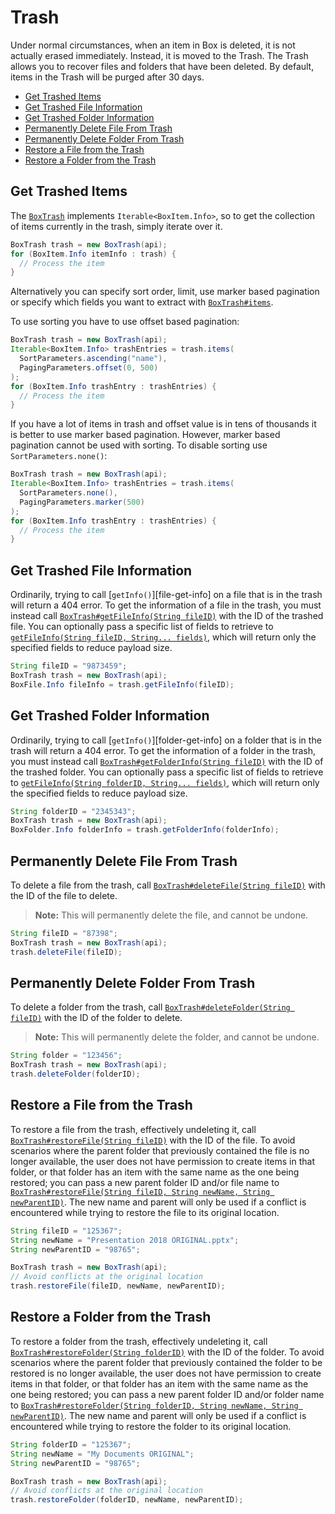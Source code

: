 Trash
=====

Under normal circumstances, when an item in Box is deleted, it is not actually erased immediately. Instead, it is
moved to the Trash. The Trash allows you to recover files and folders that have been deleted. By default, items in
the Trash will be purged after 30 days.

<!-- START doctoc generated TOC please keep comment here to allow auto update -->
<!-- DON'T EDIT THIS SECTION, INSTEAD RE-RUN doctoc TO UPDATE -->


- [Get Trashed Items](#get-trashed-items)
- [Get Trashed File Information](#get-trashed-file-information)
- [Get Trashed Folder Information](#get-trashed-folder-information)
- [Permanently Delete File From Trash](#permanently-delete-file-from-trash)
- [Permanently Delete Folder From Trash](#permanently-delete-folder-from-trash)
- [Restore a File from the Trash](#restore-a-file-from-the-trash)
- [Restore a Folder from the Trash](#restore-a-folder-from-the-trash)

<!-- END doctoc generated TOC please keep comment here to allow auto update -->

Get Trashed Items
-----------------

The [`BoxTrash`][trash-object] implements `Iterable<BoxItem.Info>`, so to get
the collection of items currently in the trash, simply iterate over it.

<!-- sample get_folders_trash_items -->
```java
BoxTrash trash = new BoxTrash(api);
for (BoxItem.Info itemInfo : trash) {
  // Process the item
}
```

Alternatively you can specify sort order, limit, use marker based pagination or specify which fields you want to extract with
[`BoxTrash#items`][trash-items].

To use sorting you have to use offset based pagination:
```java
BoxTrash trash = new BoxTrash(api);
Iterable<BoxItem.Info> trashEntries = trash.items(
  SortParameters.ascending("name"),
  PagingParameters.offset(0, 500)
);
for (BoxItem.Info trashEntry : trashEntries) {
  // Process the item
}
```
If you have a lot of items in trash and offset value is in tens of thousands it is better to use marker based pagination.
However, marker based pagination cannot be used with sorting. To disable sorting use `SortParameters.none()`:
```java
BoxTrash trash = new BoxTrash(api);
Iterable<BoxItem.Info> trashEntries = trash.items(
  SortParameters.none(),
  PagingParameters.marker(500)
);
for (BoxItem.Info trashEntry : trashEntries) {
  // Process the item
}
```

[trash-object]: https://opensource.box.com/box-java-sdk/javadoc/com/box/sdk/BoxTrash.html
[trash-items]: https://opensource.box.com/box-java-sdk/javadoc/com/box/sdk/BoxTrash.html#items-com.box.sdk.SortParameters-com.box.sdk.PagingParameters-java.lang.String...-

Get Trashed File Information
----------------------------

Ordinarily, trying to call [`getInfo()`][file-get-info] on a file that is in
the trash will return a 404 error.  To get the information of a file in the
trash, you must instead call
[`BoxTrash#getFileInfo(String fileID)`][get-trashed-file] with the ID of the trashed file.  You can optionally
pass a specific list of fields to retrieve to [`getFileInfo(String fileID, String... fields)`][get-trashed-file-fields],
which will return only the specified fields to reduce payload size.

<!-- sample get_files_id_trash -->
```java
String fileID = "9873459";
BoxTrash trash = new BoxTrash(api);
BoxFile.Info fileInfo = trash.getFileInfo(fileID);
```

[get-trashed-file]: https://opensource.box.com/box-java-sdk/javadoc/com/box/sdk/BoxTrash.html#getFileInfo-java.lang.String-
[get-trashed-file-fields]: https://opensource.box.com/box-java-sdk/javadoc/com/box/sdk/BoxTrash.html#getFileInfo-java.lang.String-java.lang.String...-

Get Trashed Folder Information
------------------------------

Ordinarily, trying to call [`getInfo()`][folder-get-info] on a folder that is in the trash will return a 404 error.
To get the information of a folder in the trash, you must instead call
[`BoxTrash#getFolderInfo(String fileID)`][get-trashed-folder] with the ID of the trashed folder.  You can optionally
pass a specific list of fields to retrieve to
[`getFileInfo(String folderID, String... fields)`][get-trashed-folder-fields], which will return only the specified
fields to reduce payload size.

<!-- sample get_folder_id_trash -->
```java
String folderID = "2345343";
BoxTrash trash = new BoxTrash(api);
BoxFolder.Info folderInfo = trash.getFolderInfo(folderInfo);
```

[get-trashed-folder]: https://opensource.box.com/box-java-sdk/javadoc/com/box/sdk/BoxTrash.html#getFolderInfo-java.lang.String-
[get-trashed-folder-fields]: https://opensource.box.com/box-java-sdk/javadoc/com/box/sdk/BoxTrash.html#getFolderInfo-java.lang.String-java.lang.String...-


Permanently Delete File From Trash
----------------------------------

To delete a file from the trash, call [`BoxTrash#deleteFile(String fileID)`][delete-file] with the ID of the file to
delete.

> __Note:__ This will permanently delete the file, and cannot be undone.

<!-- sample delete_files_id_trash -->
```java
String fileID = "87398";
BoxTrash trash = new BoxTrash(api);
trash.deleteFile(fileID);
```

[delete-file]: https://opensource.box.com/box-java-sdk/javadoc/com/box/sdk/BoxTrash.html#deleteFile-java.lang.String-


Permanently Delete Folder From Trash
----------------------------------

To delete a folder from the trash, call [`BoxTrash#deleteFolder(String fileID)`][delete-folder] with the ID of the
folder to delete.

> __Note:__ This will permanently delete the folder, and cannot be undone.

<!-- sample delete_folders_id_trash -->
```java
String folder = "123456";
BoxTrash trash = new BoxTrash(api);
trash.deleteFolder(folderID);
```

[delete-folder]: https://opensource.box.com/box-java-sdk/javadoc/com/box/sdk/BoxTrash.html#deleteFolder-java.lang.String-

Restore a File from the Trash
-----------------------------

To restore a file from the trash, effectively undeleting it, call [`BoxTrash#restoreFile(String fileID)`][restore-file]
with the ID of the file.  To avoid scenarios where the parent folder that previously contained the file is no longer available,
the user does not have permission to create items in that folder, or that folder has an item with the same name as the one
being restored; you can pass a new parent folder ID and/or file name to
[`BoxTrash#restoreFile(String fileID, String newName, String newParentID)`][restore-file-safe].  The new name
and parent will only be used if a conflict is encountered while trying to restore the file to its original location.

<!-- sample post_files_id -->
```java
String fileID = "125367";
String newName = "Presentation 2018 ORIGINAL.pptx";
String newParentID = "98765";

BoxTrash trash = new BoxTrash(api);
// Avoid conflicts at the original location
trash.restoreFile(fileID, newName, newParentID);
```

[restore-file]: https://opensource.box.com/box-java-sdk/javadoc/com/box/sdk/BoxTrash.html#restoreFile-java.lang.String-
[restore-file-safe]: https://opensource.box.com/box-java-sdk/javadoc/com/box/sdk/BoxTrash.html#restoreFile-java.lang.String-java.lang.String-java.lang.String-

Restore a Folder from the Trash
-------------------------------

To restore a folder from the trash, effectively undeleting it, call
[`BoxTrash#restoreFolder(String folderID)`][restore-folder] with the ID of the folder.  To avoid scenarios where the
parent folder that previously contained the folder to be restored is no longer available, the user
does not have permission to create items in that folder, or that folder has an item with the same name as the one
being restored; you can pass a new parent folder ID and/or folder name to
[`BoxTrash#restoreFolder(String folderID, String newName, String newParentID)`][restore-folder-safe].  The new name
and parent will only be used if a conflict is encountered while trying to restore the folder to its original location.

<!-- sample post_folders_id -->
```java
String folderID = "125367";
String newName = "My Documents ORIGINAL";
String newParentID = "98765";

BoxTrash trash = new BoxTrash(api);
// Avoid conflicts at the original location
trash.restoreFolder(folderID, newName, newParentID);
```

[restore-folder]: https://opensource.box.com/box-java-sdk/javadoc/com/box/sdk/BoxTrash.html#restoreFolder-java.lang.String-
[restore-folder-safe]: https://opensource.box.com/box-java-sdk/javadoc/com/box/sdk/BoxTrash.html#restoreFolder-java.lang.String-java.lang.String-java.lang.String-
